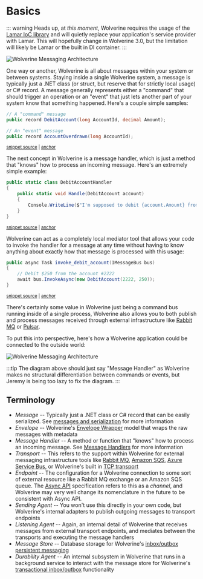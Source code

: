 # Basics

::: warning
Heads up, at *this moment*, Wolverine requires the usage of the [Lamar IoC library](https://jasperfx.github.io/lamar) and will
quietly replace your application's service provider with Lamar. This will hopefully change in Wolverine 3.0, but the limitation
will likely be Lamar or the built in DI container.
:::

![Wolverine Messaging Architecture](/messages.jpeg)

One way or another, Wolverine is all about messages within your system or between systems. Staying inside a single Wolverine system,
a message is typically just a .NET class (or struct, but reserve that for strictly local usage) or C# record. A message generally
represents either a "command" that should trigger an operation or an "event" that just lets another part of your system know that 
something happened. Here's a couple simple samples:

<!-- snippet: sample_DebutAccount_command -->
<a id='snippet-sample_debutaccount_command'></a>
```cs
// A "command" message
public record DebitAccount(long AccountId, decimal Amount);

// An "event" message
public record AccountOverdrawn(long AccountId);
```
<sup><a href='https://github.com/JasperFx/wolverine/blob/main/src/Samples/DocumentationSamples/MessageBusBasics.cs#L69-L77' title='Snippet source file'>snippet source</a> | <a href='#snippet-sample_debutaccount_command' title='Start of snippet'>anchor</a></sup>
<!-- endSnippet -->

The next concept in Wolverine is a message handler, which is just a method that "knows" how to process an incoming message. Here's an extremely
simple example:

<!-- snippet: sample_DebitAccountHandler -->
<a id='snippet-sample_debitaccounthandler'></a>
```cs
public static class DebitAccountHandler
{
    public static void Handle(DebitAccount account)
    {
        Console.WriteLine($"I'm supposed to debit {account.Amount} from account {account.AccountId}");
    }
}
```
<sup><a href='https://github.com/JasperFx/wolverine/blob/main/src/Samples/DocumentationSamples/MessageBusBasics.cs#L57-L67' title='Snippet source file'>snippet source</a> | <a href='#snippet-sample_debitaccounthandler' title='Start of snippet'>anchor</a></sup>
<!-- endSnippet -->

Wolverine can act as a completely local mediator tool that allows your code to invoke the handler for a message at any time without having
to know anything about exactly how that message is processed with this usage:

<!-- snippet: sample_invoke_debit_account -->
<a id='snippet-sample_invoke_debit_account'></a>
```cs
public async Task invoke_debit_account(IMessageBus bus)
{
    // Debit $250 from the account #2222
    await bus.InvokeAsync(new DebitAccount(2222, 250));
}
```
<sup><a href='https://github.com/JasperFx/wolverine/blob/main/src/Samples/DocumentationSamples/MessageBusBasics.cs#L37-L45' title='Snippet source file'>snippet source</a> | <a href='#snippet-sample_invoke_debit_account' title='Start of snippet'>anchor</a></sup>
<!-- endSnippet -->

There's certainly some value in Wolverine just being a command bus running inside of a single process, Wolverine also allows you to both publish and process messages received through external infrastructure like [Rabbit MQ](https://www.rabbitmq.com/)
or [Pulsar](https://pulsar.apache.org/).

To put this into perspective, here's how a Wolverine application could be connected to the outside world:

![Wolverine Messaging Architecture](/WolverineMessaging.png)

:::tip
The diagram above should just say "Message Handler" as Wolverine makes no structural differentiation between commands or events, but Jeremy is being too lazy to fix the diagram.
:::


## Terminology

* *Message* -- Typically just a .NET class or C# record that can be easily serialized. See [messages and serialization](/guide/messages) for more information
* *Envelope* -- Wolverine's [Envelope Wrapper](https://www.enterpriseintegrationpatterns.com/patterns/messaging/EnvelopeWrapper.html) model that wraps the raw messages with metadata 
* *Message Handler* -- A method or function that "knows" how to process an incoming message. See [Message Handlers](/guide/handlers/) for more information
* *Transport* -- This refers to the support within Wolverine for external messaging infrastructure tools like [Rabbit MQ](/guide/messaging/transports/rabbitmq/), [Amazon SQS](/guide/messaging/transports/sqs/), [Azure Service Bus](/guide/messaging/transports/azure-service-bus/), or Wolverine's built in [TCP transport](/guide/messaging/transports/tcp)
* *Endpoint* -- The configuration for a Wolverine connection to some sort of external resource like a Rabbit MQ exchange or an Amazon SQS queue. The [Async API](https://www.asyncapi.com/) specification refers to this as a *channel*, and Wolverine may very well change its nomenclature in the future to be consistent with Async API. 
* *Sending Agent* -- You won't use this directly in your own code, but Wolverine's internal adapters to publish outgoing messages to transport endpoints
* *Listening Agent* -- Again, an internal detail of Wolverine that receives messages from external transport endpoints, and mediates between the transports and executing the message handlers
* *Message Store* -- Database storage for Wolverine's [inbox/outbox persistent messaging](/guide/durability/)
* *Durability Agent* -- An internal subsystem in Wolverine that runs in a background service to interact with the message store for Wolverine's [transactional inbox/outbox](https://microservices.io/patterns/data/transactional-outbox.html) functionality

